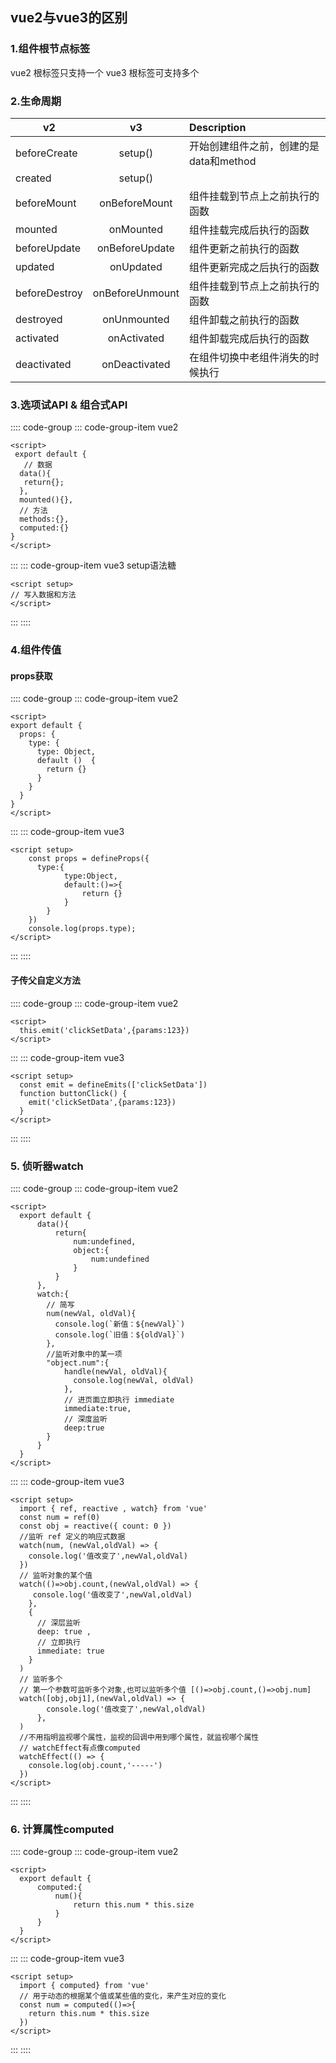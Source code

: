 ## vue2与vue3的区别

### 1.组件根节点标签

vue2 根标签只支持一个 vue3 根标签可支持多个

### 2.生命周期
| v2            |        v3        | Description              |
|---------------|:----------------:|:-------------------------|
| beforeCreate  |     setup()      | 开始创建组件之前，创建的是data和method |
| created       |     setup()      |                          |
| beforeMount   |  onBeforeMount   | 组件挂载到节点上之前执行的函数          |
| mounted       |    onMounted     | 组件挂载完成后执行的函数             |
| beforeUpdate  |  onBeforeUpdate  | 组件更新之前执行的函数              |
| updated       |    onUpdated     | 组件更新完成之后执行的函数            |
| beforeDestroy | onBeforeUnmount  | 组件挂载到节点上之前执行的函数          |
| destroyed     |   onUnmounted    | 组件卸载之前执行的函数              |
| activated     |   onActivated    | 组件卸载完成后执行的函数             |
| deactivated   |  onDeactivated   | 在组件切换中老组件消失的时候执行         |

### 3.选项试API & 组合式API
:::: code-group
::: code-group-item vue2
```vue
<script>
 export default {
   // 数据
  data(){
   return{};
  },
  mounted(){},
  // 方法
  methods:{},
  computed:{}
}
</script>
```
:::
::: code-group-item vue3 setup语法糖
```vue
<script setup>
// 写入数据和方法
</script>
```
:::
::::

### 4.组件传值

#### props获取

:::: code-group
::: code-group-item vue2
```vue
<script>
export default {
  props: {
    type: {
      type: Object,
      default ()  {
        return {}
      }
    }
  }
}
</script>
```
:::
::: code-group-item vue3
```vue
<script setup>
    const props = defineProps({
      type:{
            type:Object,
            default:()=>{
                return {}
            }
        }
    })
    console.log(props.type);
</script>
```
:::
::::

#### 子传父自定义方法
:::: code-group
::: code-group-item vue2
```vue
<script>
  this.emit('clickSetData',{params:123})
</script>
```
:::
::: code-group-item vue3
```vue
<script setup>
  const emit = defineEmits(['clickSetData'])
  function buttonClick() {
    emit('clickSetData',{params:123})
  }
</script>
```
:::
::::

### 5. 侦听器watch
:::: code-group
::: code-group-item vue2
```vue
<script>
  export default {
      data(){
          return{
              num:undefined,
              object:{
                  num:undefined
              }
          }
      },
      watch:{
        // 简写
        num(newVal, oldVal){
          console.log(`新值：${newVal}`)
          console.log(`旧值：${oldVal}`)
        },
        //监听对象中的某一项
        "object.num":{
            handle(newVal, oldVal){
              console.log(newVal, oldVal)
            },
            // 进页面立即执行 immediate
            immediate:true,
            // 深度监听
            deep:true
        }
      }
  }
</script>
```
:::
::: code-group-item vue3
```vue
<script setup>
  import { ref, reactive , watch} from 'vue'
  const num = ref(0)
  const obj = reactive({ count: 0 })
  //监听 ref 定义的响应式数据
  watch(num, (newVal,oldVal) => {
    console.log('值改变了',newVal,oldVal)
  })
  // 监听对象的某个值
  watch(()=>obj.count,(newVal,oldVal) => {
     console.log('值改变了',newVal,oldVal)
    },
    {
      // 深层监听
      deep: true ,
      // 立即执行
      immediate: true
    }
  )
  // 监听多个
  // 第一个参数可监听多个对象,也可以监听多个值 [()=>obj.count,()=>obj.num]
  watch([obj,obj1],(newVal,oldVal) => {
        console.log('值改变了',newVal,oldVal)
      },
  )
  //不用指明监视哪个属性，监视的回调中用到哪个属性，就监视哪个属性
  // watchEffect有点像computed
  watchEffect(() => {
    console.log(obj.count,'-----')
  })
</script>
```
:::
::::

### 6. 计算属性computed
:::: code-group
::: code-group-item vue2
```vue
<script>
  export default {
      computed:{
          num(){
              return this.num * this.size
          }
      }
  }
</script>
```
:::
::: code-group-item vue3
```vue
<script setup>
  import { computed} from 'vue'
  // 用于动态的根据某个值或某些值的变化，来产生对应的变化
  const num = computed(()=>{
    return this.num * this.size
  })
</script>
```
:::
::::
